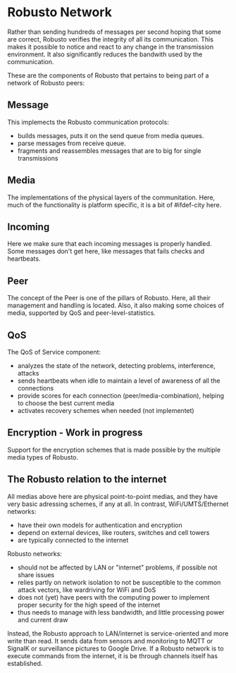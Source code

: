 # Robusto Network

Rather than sending hundreds of messages per second hoping that some are correct, Robusto verifies the integrity of all its communication. This makes it possible to notice and react to any change in the transmission environment. It also significantly reduces the bandwith used by the communication. 

These are the components of Robusto that pertains to being part of a network of Robusto peers:

## Message
This implemects the Robusto communication protocols:
* builds messages, puts it on the send queue from media queues. 
* parse messages from receive queue.
* fragments and reassembles messages that are to big for single transmissions

## Media
The implementations of the physical layers of the communitation.
Here, much of the functionality is platform specific, it is a bit of #ifdef-city here.



## Incoming
Here we make sure that each incoming messages is properly handled. 
Some messages don't get here, like messages that fails checks and heartbeats.

## Peer
The concept of the Peer is one of the pillars of Robusto. 
Here, all their management and handling is located. 
Also, it also making some choices of media, supported by QoS and peer-level-statistics.

## QoS
The QoS of Service component:
* analyzes the state of the network, detecting problems, interference, attacks
* sends heartbeats when idle to maintain a level of awareness of all the connections
* provide scores for each connection (peer/media-combination), helping to choose the best current media 
* activates recovery schemes when needed (not implementet)

## Encryption - Work in progress
Support for the encryption schemes that is made possible by the multiple media types of Robusto.

## The Robusto relation to the internet

All medias above here are physical point-to-point medias, and they have very basic adressing schemes, if any at all. 
In contrast, WiFi/UMTS/Ethernet networks:
* have their own models for authentication and encryption
* depend on external devices, like routers, switches and cell towers
* are typically connected to the internet

Robusto networks:
* should not be affected by LAN or "internet" problems, if possible not share issues
* relies partly on network isolation to not be susceptible to the common attack vectors, like wardriving for WiFi and DoS
* does not (yet) have peers with the computing power to implement proper security for the high speed of the internet
* thus needs to manage with less bandwidth, and little processing power and current draw

Instead, the Robusto approach to LAN/internet is service-oriented and more write than read.
It sends data from sensors and monitoring to MQTT or SignalK or surveillance pictures to Google Drive. 
If a Robusto network is to execute commands from the internet, it is be through channels itself has established.
 

